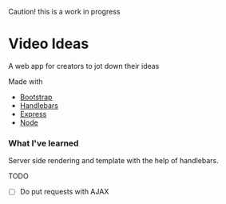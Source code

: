 Caution! this is a work in progress

# Video Ideas
A web app for creators to jot down their ideas


Made with
- [Bootstrap](https://getbootstrap.com/)
- [Handlebars](http://handlebarsjs.com/)
- [Express](https://expressjs.com/)
- [Node](https://nodejs.org/)

### What I've learned
Server side rendering and template with the help of handlebars.

TODO
- [ ] Do put requests with AJAX
